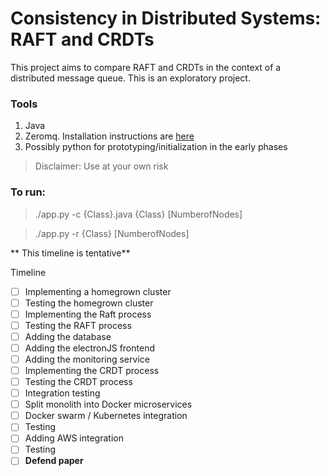# Consistency in Distributed Systems: RAFT and CRDTs

This project aims to compare RAFT and CRDTs in the context of a distributed message queue. This is an exploratory project.

### Tools
1. Java
2. Zeromq. Installation instructions are [here](https://github.com/zeromq/jzmq)
3. Possibly python for prototyping/initialization in the early phases 

> Disclaimer: Use at your own risk

### To run:

> ./app.py -c {Class}.java {Class} [NumberofNodes]

> ./app.py -r {Class} [NumberofNodes]

** This timeline is tentative**

Timeline

- [ ] Implementing a homegrown cluster
- [ ] Testing the homegrown cluster
- [ ] Implementing the Raft process
- [ ] Testing the RAFT process
- [ ] Adding the database 
- [ ] Adding the electronJS frontend
- [ ] Adding the monitoring service
- [ ] Implementing the CRDT process
- [ ] Testing the CRDT process
- [ ] Integration testing
- [ ] Split monolith into Docker microservices
- [ ] Docker swarm / Kubernetes integration
- [ ] Testing
- [ ] Adding AWS integration
- [ ] Testing
- [ ] __Defend paper__
